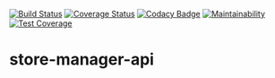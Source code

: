 [![Build Status](https://travis-ci.com/OlalKeith/store-manager-api.svg?branch=ch-api-161204773)](https://travis-ci.com/OlalKeith/store-manager-api)
[![Coverage Status](https://coveralls.io/repos/github/OlalKeith/store-manager-api/badge.svg?branch=ch-api-161204773)](https://coveralls.io/github/OlalKeith/store-manager-api?branch=ch-api-161204773)
[![Codacy Badge](https://api.codacy.com/project/badge/Grade/fe4e6ffc1a564b49b37429f02dab1ed5)](https://www.codacy.com/app/OlalKeith/store-manager-api?utm_source=github.com&amp;utm_medium=referral&amp;utm_content=OlalKeith/store-manager-api&amp;utm_campaign=Badge_Grade)
[![Maintainability](https://api.codeclimate.com/v1/badges/3c6b96e9d1dae3c79a23/maintainability)](https://codeclimate.com/github/OlalKeith/store-manager-api/maintainability)
[![Test Coverage](https://api.codeclimate.com/v1/badges/3c6b96e9d1dae3c79a23/test_coverage)](https://codeclimate.com/github/OlalKeith/store-manager-api/test_coverage)

# store-manager-api